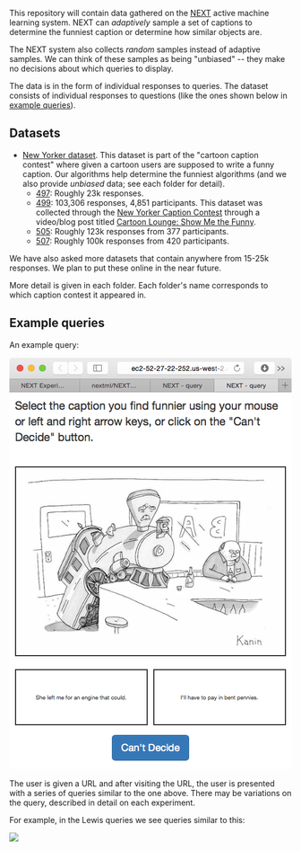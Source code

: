 This repository will contain data gathered on the [NEXT] active machine
learning system. NEXT can *adaptively* sample a set of captions to determine
the funniest caption or determine how similar objects are.

The NEXT system also collects *random* samples instead of adaptive samples. We
can think of these samples as being "unbiased" -- they make no decisions
about which queries to display.

The data is in the form of individual responses to queries. The dataset
consists of individual responses to questions (like the ones shown below in
[example queries](#example-queries)).

## Datasets
* [New Yorker dataset](new_yorker). This dataset is part of the "cartoon
  caption contest" where given a cartoon users are supposed to write a funny
  caption. Our algorithms help determine the funniest algorithms (and we also
  provide *unbiased* data; see each folder for detail).
    * [497]: Roughly 23k responses.
    * [499]: 103,306 responses, 4,851 participants. This
      dataset was collected through the [New Yorker Caption Contest] through
      a video/blog post titled [Cartoon Lounge: Show Me the Funny].
    * [505]: Roughly 123k responses from 377 participants.
    * [507]: Roughly 100k responses from 420 participants.

We have also asked more datasets that contain anywhere from 15-25k responses.
We plan to put these online in the near future.

More detail is given in each folder. Each folder's name corresponds to
which caption contest it appeared in.

[499]:new_yorker/499/
[497]:new_yorker/497/
[505]:new_yorker/505/
[507]:new_yorker/507/
[New Yorker Caption Contest]:http://contest.newyorker.com
[Cartoon Lounge: Show Me the Funny]:http://www.newyorker.com/cartoons/bob-mankoff/cartoon-lounge-show-me-the-funny

## Example queries
An example query:

![](new_yorker/497/query.png)

The user is given a URL and after visiting the URL, the user is presented with
a series of queries similar to the one above. There may be variations on the
query, described in detail on each experiment.

For example, in the Lewis queries we see queries similar to this:

![](lewis/lewis_query.png)


[NEXT]:http://nextml.org/
